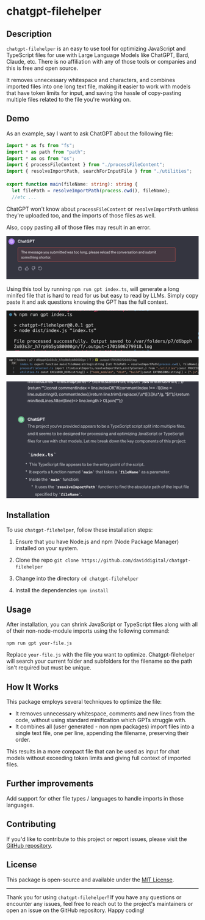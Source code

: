 # chatgpt-filehelper

## Description

`chatgpt-filehelper` is an easy to use tool for optimizing JavaScript and TypeScript files for use with Large Language Models like ChatGPT, Bard, Claude, etc. There is no affiliation with any of those tools or companies and this is free and open source.

It removes unnecessary whitespace and characters, and combines imported files into one long text file, making it easier to work with models that have token limits for input, and saving the hassle of copy-pasting multiple files related to the file you're working on.

## Demo

As an example, say I want to ask ChatGPT about the following file:

```ts
import * as fs from "fs";
import * as path from "path";
import * as os from "os";
import { processFileContent } from "./processFileContent";
import { resolveImportPath, searchForInputFile } from "./utilities";

export function main(fileName: string): string {
  let filePath = resolveImportPath(process.cwd(), fileName);
  //etc ...
```

ChatGPT won't know about `processFileContent` or `resolveImportPath` unless they're uploaded too, and the imports of those files as well.

Also, copy pasting all of those files may result in an error.

![Too long](images/too_long.png)

Using this tool by running `npm run gpt index.ts`, will generate a long minifed file that is hard to read for us but easy to read by LLMs. Simply copy paste it and ask questions knowing the GPT has the full context.

![Usage](/images/usage.png)

![Generated File](images/generatedfile.png)

![ChatGPT reading combined file](images/chatgpt.png)

## Installation

To use `chatgpt-filehelper`, follow these installation steps:

1. Ensure that you have Node.js and npm (Node Package Manager) installed on your system.

2. Clone the repo `git clone https://github.com/daviddigital/chatgpt-filehelper`

3. Change into the directory `cd chatgpt-filehelper`

4. Install the dependencies `npm install`

## Usage

After installation, you can shrink JavaScript or TypeScript files along with all of their non-node-module imports using the following command:

`npm run gpt your-file.js`

Replace `your-file.js` with the file you want to optimize. Chatgpt-filehelper will search your current folder and subfolders for the filename so the path isn't required but must be unique.

## How It Works

This package employs several techniques to optimize the file:

- It removes unnecessary whitespace, comments and new lines from the code, without using standard minification which GPTs struggle with.
- It combines all (user generated - non npm packages) import files into a single text file, one per line, appending the filename, preserving their order.

This results in a more compact file that can be used as input for chat models without exceeding token limits and giving full context of imported files.

## Further improvements

Add support for other file types / languages to handle imports in those languages.

## Contributing

If you'd like to contribute to this project or report issues, please visit the [GitHub repository](https://github.com/daviddigital/chatgpt-filehelper).

## License

This package is open-source and available under the [MIT License](LICENSE).

---

Thank you for using `chatgpt-filehelper`! If you have any questions or encounter any issues, feel free to reach out to the project's maintainers or open an issue on the GitHub repository. Happy coding!
